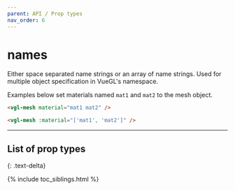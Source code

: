 ```yaml
---
parent: API / Prop types
nav_order: 6
---
```


# names
Either space separated name strings or an array of name strings. Used for multiple
object specification in VueGL's namespace.

Examples below set materials named `mat1` and `mat2` to the mesh object.

```html
<vgl-mesh material="mat1 mat2" />
```

```html
<vgl-mesh :material="['mat1', 'mat2']" />
```

---

## List of prop types
{: .text-delta}

{% include toc_siblings.html %}
